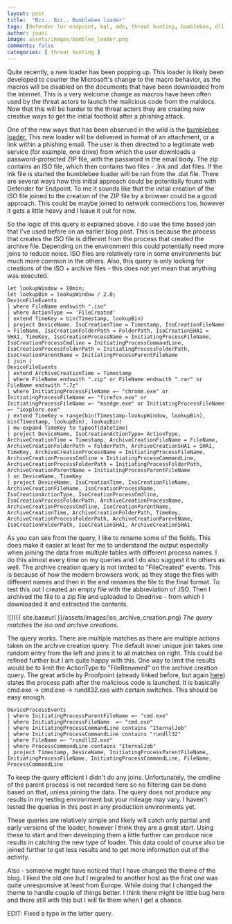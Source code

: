 ```yaml
---
layout: post
title:  "Bzz.. Bzz.. Bumblebee loader"
tags: [defender for endpoint, kql, mde, threat hunting, bumblebee, dll loads, rundll32]
author: jouni
image: assets/images/bumblee_loader.png
comments: false
categories: [ threat hunting ]
---
```


Quite recently, a new loader has been popping up. This loader is likely been developed to counter the Microsoft's change to the macro behavior, as the macros will be disabled on the documents that have been downloaded from the internet. This is a very welcome change as macros have been often used by the threat actors to launch the malicious code from the maldocs. Now that this will be harder to the threat actors they are creating new creative ways to get the initial foothold after a phishing attack.

One of the new ways that has been observed in the wild is the [bumblebee loader.](https://www.proofpoint.com/us/blog/threat-insight/bumblebee-is-still-transforming) This new loader will be delivered in format of an attachment, or a link within a phishing email. The user is then directed to a legitimate web service (for example, one drive) from which the user downloads a password-protected ZIP file, with the password in the email body. The zip contains an ISO file, which then contains two files - .lnk and .dat files. If the lnk file is started the bumblebee loader will be ran from the .dat file. There are several ways how this initial approach could be potentially found with Defender for Endpoint. To me it sounds like that the initial creation of the ISO file joined to the creation of the ZIP file by a browser could be a good approach. This could be maybe joined to network connections too, however it gets a little heavy and I leave it out for now.

So the logic of this query is explained above. I do use the time based join that I've used before on an earlier blog post. This is because the process that creates the ISO file is different from the process that created the archive file. Depending on the environment this could potentially need more joins to reduce noise. ISO files are relatively rare in some environments but much more common in the others. Also, this query is only looking for creations of the ISO + archive files - this does not yet mean that anything was executed.

    let lookupWindow = 10min; 
    let lookupBin = lookupWindow / 2.0; 
    DeviceFileEvents 
    | where FileName endswith ".iso"
    | where ActionType == 'FileCreated'
    | extend TimeKey = bin(Timestamp, lookupBin)
    | project DeviceName, IsoCreationTime = Timestamp, IsoCreationFileName = FileName, IsoCreationFolderPath = FolderPath, IsoCreationSHA1 = SHA1, TimeKey, IsoCreationProcessName = InitiatingProcessFileName, IsoCreationProcessCmdline = InitiatingProcessCommandLine, IsoCreationProcessFolderPath = InitiatingProcessFolderPath, IsoCreationParentName = InitiatingProcessParentFileName
    | join (
    DeviceFileEvents 
    | extend ArchiveCreationTime = Timestamp
    | where FileName endswith ".zip" or FileName endswith ".rar" or FileName endswith ".7z"
    | where InitiatingProcessFileName =~ "chrome.exe" or InitiatingProcessFileName =~ "firefox.exe" or InitiatingProcessFileName =~ "msedge.exe" or InitiatingProcessFileName =~ "iexplore.exe"
    | extend TimeKey = range(bin(Timestamp-lookupWindow, lookupBin), bin(Timestamp, lookupBin), lookupBin) 
    | mv-expand TimeKey to typeof(datetime)
    | project DeviceName, IsoCreationActionType= ActionType, ArchiveCreationTime = Timestamp, ArchiveCreationFileName = FileName, ArchiveCreationFolderPath = FolderPath, ArchiveCreationSHA1 = SHA1, TimeKey, ArchiveCreationProcessName = InitiatingProcessFileName, ArchiveCreationProcessCmdline = InitiatingProcessCommandLine, ArchiveCreationProcessFolderPath = InitiatingProcessFolderPath, ArchiveCreationParentName = InitiatingProcessParentFileName
    ) on DeviceName, TimeKey
    | project DeviceName, IsoCreationTime, IsoCreationFileName, ArchiveCreationFileName, IsoCreationProcessName, IsoCreationActionType, IsoCreationProcessCmdline, IsoCreationProcessFolderPath, ArchiveCreationProcessName, ArchiveCreationProcessCmdline, IsoCreationParentName, ArchiveCreationTime, ArchiveCreationFolderPath, TimeKey, ArchiveCreationProcessFolderPath, ArchiveCreationParentName, IsoCreationFolderPath, IsoCreationSHA1, ArchiveCreationSHA1
    

As you can see from the query, I like to rename some of the fields. This does make it easier at least for me to understand the output especially when joining the data from multiple tables with different process names. I do this almost every time on my queries and I do also suggest it to others as well. The archive creation query is not limited to "FileCreated" events. This is because of how the modern browsers work, as they stage the files with different names and then in the end renames the file to the final format. To test this out I created an empty file with the abbreviation of .ISO. Then I archived the file to a zip file and uploaded to Onedrive - from which I downloaded it and extracted the contents.

![]({{ site.baseurl }}/assets/images/iso_archive_creation.png)
_The query matches the iso and archive creations._

The query works. There are multiple matches as there are multiple actions taken on the archive creation query. The default inner unique join takes one random entry from the left and joins it to all matches on right. This could be refined further but I am quite happy with this. One way to limit the results would be to limit the ActionType to "FileRenamed" on the archive creation query. The great article by Proofpoint (already linked before, but again [here](https://www.proofpoint.com/us/blog/threat-insight/bumblebee-is-still-transforming)) states the process path after the malicious code is launched. It is basically cmd.exe -> cmd.exe -> rundll32.exe with certain switches. This should be easy enough.

    DeviceProcessEvents 
    | where InitiatingProcessParentFileName =~ "cmd.exe"
    | where InitiatingProcessFileName  =~ "cmd.exe"
    | where InitiatingProcessCommandLine contains "IternalJob"
    | where InitiatingProcessCommandLine contains "rundll32"
    | where FileName =~ "rundll32.exe"
    | where ProcessCommandLine contains "IternalJob"
    | project Timestamp, DeviceName, InitiatingProcessParentFileName, InitiatingProcessFileName, InitiatingProcessCommandLine, FileName, ProcessCommandLine
    

To keep the query efficient I didn't do any joins. Unfortunately, the cmdline of the parent process is not recorded here so no filtering can be done based on that, unless joining the data. The query does not produce any results in my testing environment but your mileage may vary. I haven't tested the queries in this post in any production environments yet.

These queries are relatively simple and likely will catch only partial and early versions of the loader, however I think they are a great start. Using these to start and then developing them a little further can produce nice results in catching the new type of loader. This data could of course also be joined further to get less results and to get more information out of the activity.

Also - someone might have noticed that I have changed the theme of the blog. I liked the old one but I migrated to another host as the first one was quite unresponsive at least from Europe. While doing that I changed the theme to handle couple of things better. I think there might be little bug here and there still with this but I will fix them when I get a chance.

EDIT: Fixed a typo in the latter query.